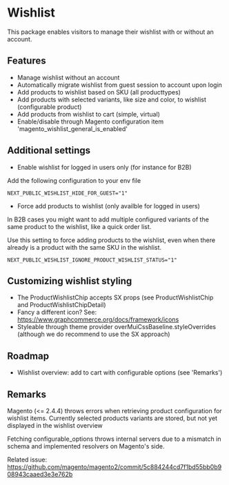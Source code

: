 # Wishlist

This package enables visitors to manage their wishlist with or without an
account.

## Features

- Manage wishlist without an account
- Automatically migrate wishlist from guest session to account upon login
- Add products to wishlist based on SKU (all producttypes)
- Add products with selected variants, like size and color, to wishlist
  (configurable product)
- Add products from wishlist to cart (simple, virtual)
- Enable/disable through Magento configuration item
  'magento_wishlist_general_is_enabled'

## Additional settings

- Enable wishlist for logged in users only (for instance for B2B)

Add the following configuration to your env file

```
NEXT_PUBLIC_WISHLIST_HIDE_FOR_GUEST="1"
```

- Force add products to wishlist (only availble for logged in users)

In B2B cases you might want to add multiple configured variants of the same
product to the wishlist, like a quick order list.

Use this setting to force adding products to the wishlist, even when there
already is a product with the same SKU in the wishlist.

```
NEXT_PUBLIC_WISHLIST_IGNORE_PRODUCT_WISHLIST_STATUS="1"
```

## Customizing wishlist styling

- The ProductWishlistChip accepts SX props (see ProductWishlistChip and
  ProductWishlistChipDetail)
- Fancy a different icon? See:
  https://www.graphcommerce.org/docs/framework/icons
- Styleable through theme provider overMuiCssBaseline.styleOverrides (although
  we do recommend to use the SX approach)

## Roadmap

- Wishlist overview: add to cart with configurable options (see 'Remarks')

## Remarks

Magento (<= 2.4.4) throws errors when retrieving product configuration for
wishlist items. Currently selected products variants are stored, but not yet
displayed in the wishlist overview

Fetching configurable_options throws internal servers due to a mismatch in
schema and implemented resolvers on Magento's side.

Related issue:
https://github.com/magento/magento2/commit/5c884244cd7f1bd55bb0b908943caaed3e3e762b
